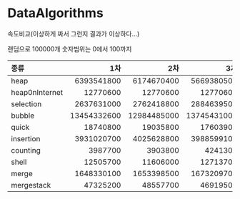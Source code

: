 # DataAlgorithms

속도비교(이상하게 짜서 그런지 결과가 이상하다...)

랜덤으로 100000개
숫자범위는 0에서 100까지

종류          | 1차           | 2차           | 3차           | 상황 
:----         |----:          |----:          |----:         |----  |
heap  		 	  |   6393541800	|  6174670400	  |  5669380500  | ?????  
heap0nInternet|	  12770600	  |  12770600	    |  12770600   
selection 		|	  2637631000	|  2762418800	  |  2884639500   
bubble  			|   13454332600	|  12984485000	|  13745431000   
quick 		    |	  18740800	  |  19035800     |  17603900   
insertion 	 	|   3931020700	|  4025628800	  |  3988599100   
counting  	  |   3987700	    |  3903800	    |  4241300   
shell         |		12505700	  |  11606000	    |  12713700   
merge 			  |   1648330100	|  1653398500	  |  1673209700   
mergestack		|   47325200	  |  48557700	    |  46919500   
